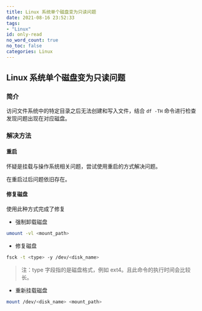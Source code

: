 ```yaml
---
title: Linux 系统单个磁盘变为只读问题
date: 2021-08-16 23:52:33
tags:
- "Linux"
id: only-read
no_word_count: true
no_toc: false
categories: Linux
---
```


## Linux 系统单个磁盘变为只读问题

### 简介

访问文件系统中的特定目录之后无法创建和写入文件，结合 `df -TH` 命令进行检查发现问题出现在对应磁盘。

### 解决方法

#### 重启

怀疑是挂载与操作系统相关问题，尝试使用重启的方式解决问题。

在重启过后问题依旧存在。

#### 修复磁盘

使用此种方式完成了修复

- 强制卸载磁盘

```bash
umount -vl <mount_path>
```

- 修复磁盘

```bash
fsck -t <type> -y /dev/<disk_name>
```

> 注：type 字段指的是磁盘格式，例如 ext4。且此命令的执行时间会比较长。

- 重新挂载磁盘

```bash
mount /dev/<disk_name> <mount_path>
```

